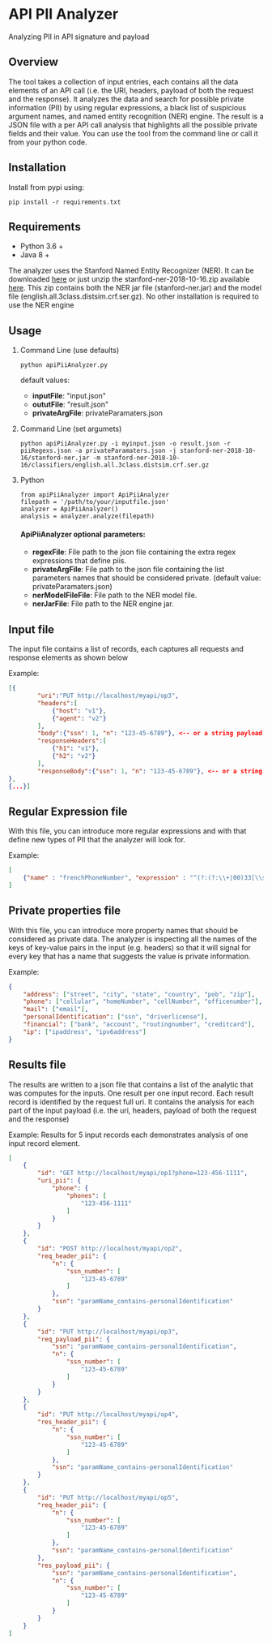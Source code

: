 # API PII Analyzer
Analyzing PII in API signature and payload

## Overview
The tool takes a collection of input entries, each contains all the data elements of an API call (i.e. the URI, headers, payload of both the request and the response). It analyzes the data and search for possible private information (PII) by using regular expressions, a black list of suspicious argument names, and named entity recognition (NER) engine.
The result is a JSON file with a per API call analysis that highlights all the possible private fields and their value. You can use the tool from the command line or call it from your python code. 


Installation
------------
Install from pypi using:

    pip install -r requirements.txt


Requirements
-----
* Python 3.6 +
* Java 8 +


The analyzer uses the Stanford Named Entity Recognizer (NER). It can be downloaded [here](http://nlp.stanford.edu/software/CRF-NER.shtml) or just unzip the stanford-ner-2018-10-16.zip available [here](https://nlp.stanford.edu/software/CRF-NER.html#Download). This zip contains both the NER jar file (stanford-ner.jar) and the model file (english.all.3class.distsim.crf.ser.gz). No other installation is required to use the NER engine


Usage
-----

1. Command Line (use defaults)
    ````
    python apiPiiAnalyzer.py
    ````
    default values:
    * **inputFile**: "input.json"
    * **oututFile**: "result.json"
    * **privateArgFile**:  privateParamaters.json

2. Command Line (set argumets)
    ````
    python apiPiiAnalyzer.py -i myinput.json -o result.json -r piiRegexs.json -a privateParamaters.json -j stanford-ner-2018-10-16/stanford-ner.jar -m stanford-ner-2018-10-16/classifiers/english.all.3class.distsim.crf.ser.gz
    ````
3. Python

    ````
    from apiPiiAnalyzer import ApiPiiAnalyzer
    filepath = '/path/to/your/inputfile.json'
    analyzer = ApiPiiAnalyzer()
    analysis = analyzer.analyze(filepath)
    ````
    #### ApiPiiAnalyzer optional parameters: #### 
     
     * **regexFile**: File path to the json file containing the extra regex expressions that define piis.   
     * **privateArgFile**:  File path to the json file containing the list parameters names that should be considered private. (default value: privateParamaters.json)
     * **nerModelFileFile**: File path to the NER model file.
     * **nerJarFile**: File path to the NER engine jar.

## Input file

The input file contains a list of records, each captures all requests and response elements as shown below 

Example:
```json
[{
        "uri":"PUT http://localhost/myapi/op3",
        "headers":[
            {"host": "v1"},
            {"agent": "v2"}
        ],
        "body":{"ssn": 1, "n": "123-45-6789"}, <-- or a string payload -->
        "responseHeaders":[
            {"h1": "v1"},
            {"h2": "v2"}
        ],
        "responseBody":{"ssn": 1, "n": "123-45-6789"}, <-- or a string payload --> 
}, 
{...}]
```

## Regular Expression file
With this file, you can introduce more regular expressions and with that define new types of PII that the analyzer will look for.

Example:
```json
[
    {"name" : "frenchPhoneNumber", "expression" : "^(?:(?:\\+|00)33[\\s.-]{0,3}(?:\\(0\\)[\\s.-]{0,3})?|0)[1-9](?:(?:[\\s.-]?\\d{2}){4}|\\d{2}(?:[\\s.-]?\\d{3}){2})$"}
]
```

## Private properties file

With this file, you can introduce more property names that should be considered as private data. The analyzer is inspecting all the names of the keys of key-value pairs in the input (e.g. headers) so that it will signal for every key that has a name that suggests the value is private information.

Example:
```json
{
    "address": ["street", "city", "state", "country", "pob", "zip"],
    "phone": ["cellular", "homeNumber", "cellNumber", "officenumber"],
    "mail": ["email"],
    "personalIdentification": ["ssn", "driverlicense"],
    "financial": ["bank", "account", "routingnumber", "creditcard"],
    "ip": ["ipaddress", "ipv6address"]  
}
```

## Results file

The results are written to a json file that contains a list of the analytic that was computes for the inputs. One result per one input record. Each result record is identified by the request full uri. It contains the analysis for each part of the input payload (i.e. the uri, headers, payload of both the request and the response)

Example: Results for 5 input records each demonstrates analysis of one input record element. 

```json
[
    {
        "id": "GET http://localhost/myapi/op1?phone=123-456-1111",
        "uri_pii": {
            "phone": {
                "phones": [
                    "123-456-1111"
                ]
            }
        }
    },
    {
        "id": "POST http://localhost/myapi/op2",
        "req_header_pii": {
            "n": {
                "ssn_number": [
                    "123-45-6789"
                ]
            },
            "ssn": "paramName_contains-personalIdentification"
        }
    },
    {
        "id": "PUT http://localhost/myapi/op3",
        "req_payload_pii": {
            "ssn": "paramName_contains-personalIdentification",
            "n": {
                "ssn_number": [
                    "123-45-6789"
                ]
            }
        }
    },
    {
        "id": "PUT http://localhost/myapi/op4",
        "res_header_pii": {
            "n": {
                "ssn_number": [
                    "123-45-6789"
                ]
            },
            "ssn": "paramName_contains-personalIdentification"
        }
    },
    {
        "id": "PUT http://localhost/myapi/op5",
        "req_header_pii": {
            "n": {
                "ssn_number": [
                    "123-45-6789"
                ]
            },
            "ssn": "paramName_contains-personalIdentification"
        },
        "res_payload_pii": {
            "ssn": "paramName_contains-personalIdentification",
            "n": {
                "ssn_number": [
                    "123-45-6789"
                ]
            }
        }
    }
]
```
